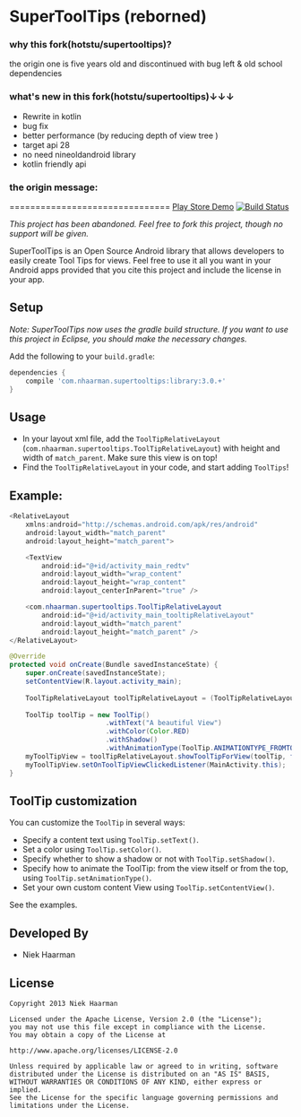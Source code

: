 SuperToolTips (reborned)
===========
### why this fork(hotstu/supertooltips)?
the origin one is five years old and discontinued with bug left & old school dependencies 
### what's new in this fork(hotstu/supertooltips)↓↓↓
* Rewrite in kotlin
* bug fix
* better performance (by reducing depth of view tree )
* target api 28
* no need  nineoldandroid library
* kotlin friendly api

### the origin message:
===============================
[Play Store Demo][1] [![Build Status](https://travis-ci.org/nhaarman/supertooltips.svg?branch=master)](https://travis-ci.org/nhaarman/supertooltips)

*This project has been abandoned. Feel free to fork this project, though no support will be given.*

SuperToolTips is an Open Source Android library that allows developers to easily create Tool Tips for views.
Feel free to use it all you want in your Android apps provided that you cite this project and include the license in your app.

Setup
-----
*Note: SuperToolTips now uses the gradle build structure. If you want to use this project in Eclipse, you should make the necessary changes.*

Add the following to your `build.gradle`:


```groovy
dependencies {
    compile 'com.nhaarman.supertooltips:library:3.0.+'
}

```
Usage
-----

* In your layout xml file, add the `ToolTipRelativeLayout` (`com.nhaarman.supertooltips.ToolTipRelativeLayout`) with height and width of `match_parent`. Make sure this view is on top!
* Find the `ToolTipRelativeLayout` in your code, and start adding `ToolTips`!

Example:
-----
```java
<RelativeLayout
	xmlns:android="http://schemas.android.com/apk/res/android"
	android:layout_width="match_parent"
	android:layout_height="match_parent">

	<TextView
	    android:id="@+id/activity_main_redtv"
	    android:layout_width="wrap_content"
	    android:layout_height="wrap_content"
	    android:layout_centerInParent="true" />

	<com.nhaarman.supertooltips.ToolTipRelativeLayout
		android:id="@+id/activity_main_tooltipRelativeLayout"
		android:layout_width="match_parent"
		android:layout_height="match_parent" />
</RelativeLayout>

@Override
protected void onCreate(Bundle savedInstanceState) {
	super.onCreate(savedInstanceState);
	setContentView(R.layout.activity_main);
	
	ToolTipRelativeLayout toolTipRelativeLayout = (ToolTipRelativeLayout) findViewById(R.id.activity_main_tooltipRelativeLayout);
		
	ToolTip toolTip = new ToolTip()
	                    .withText("A beautiful View")
	                    .withColor(Color.RED)
	                    .withShadow()
						.withAnimationType(ToolTip.ANIMATIONTYPE_FROMTOP);
	myToolTipView = toolTipRelativeLayout.showToolTipForView(toolTip, findViewById(R.id.activity_main_redtv));
	myToolTipView.setOnToolTipViewClickedListener(MainActivity.this);
}
```
	

ToolTip customization
-----
You can customize the `ToolTip` in several ways:

* Specify a content text using `ToolTip.setText()`.
* Set a color using `ToolTip.setColor()`.
* Specify whether to show a shadow or not with `ToolTip.setShadow()`.
* Specify how to animate the ToolTip: from the view itself or from the top, using `ToolTip.setAnimationType()`.
* Set your own custom content View using `ToolTip.setContentView()`.

See the examples.

Developed By
-----
* Niek Haarman

License
-----

	Copyright 2013 Niek Haarman

	Licensed under the Apache License, Version 2.0 (the "License");
	you may not use this file except in compliance with the License.
	You may obtain a copy of the License at

	http://www.apache.org/licenses/LICENSE-2.0

	Unless required by applicable law or agreed to in writing, software
	distributed under the License is distributed on an "AS IS" BASIS,
	WITHOUT WARRANTIES OR CONDITIONS OF ANY KIND, either express or implied.
	See the License for the specific language governing permissions and
	limitations under the License.

 [1]: https://play.google.com/store/apps/details?id=com.haarman.supertooltips
